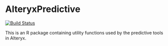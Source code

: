# AlteryxPredictive

[![Build Status](https://travis-ci.org/alteryx/AlteryxPredictive.svg?branch=master)](https://travis-ci.org/alteryx/AlteryxPredictive)

This is an R package containing utility functions used by the predictive tools in Alteryx.
